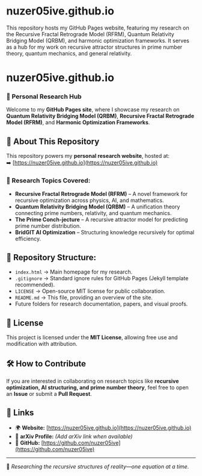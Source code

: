 # nuzer05ive.github.io
This repository hosts my GitHub Pages website, featuring my research on the Recursive Fractal Retrograde Model (RFRM), Quantum Relativity Bridging Model (QRBM), and harmonic optimization frameworks. It serves as a hub for my work on recursive attractor structures in prime number theory, quantum mechanics, and general relativity.
# nuzer05ive.github.io

### 🚀 Personal Research Hub

Welcome to my **GitHub Pages site**, where I showcase my research on **Quantum Relativity Bridging Model (QRBM)**, **Recursive Fractal Retrograde Model (RFRM)**, and **Harmonic Optimization Frameworks**.

## 🔹 About This Repository
This repository powers my **personal research website**, hosted at:  
➡️ [https://nuzer05ive.github.io](https://nuzer05ive.github.io)

### 🌌 Research Topics Covered:
- **Recursive Fractal Retrograde Model (RFRM)** – A novel framework for recursive optimization across physics, AI, and mathematics.
- **Quantum Relativity Bridging Model (QRBM)** – A unification theory connecting prime numbers, relativity, and quantum mechanics.
- **The Prime Conch-jecture** – A recursive attractor model for predicting prime number distribution.
- **BridGIT AI Optimization** – Structuring knowledge recursively for optimal efficiency.

## 📂 Repository Structure:
- `index.html` → Main homepage for my research.
- `.gitignore` → Standard ignore rules for GitHub Pages (Jekyll template recommended).
- `LICENSE` → Open-source MIT license for public collaboration.
- `README.md` → This file, providing an overview of the site.
- Future folders for research documentation, papers, and visual proofs.

## 📜 License
This project is licensed under the **MIT License**, allowing free use and modification with attribution.

## 🛠️ How to Contribute
If you are interested in collaborating on research topics like **recursive optimization, AI structuring, and prime number theory**, feel free to open an **Issue** or submit a **Pull Request**.

## 🔗 Links
- 🌍 **Website:** [https://nuzer05ive.github.io](https://nuzer05ive.github.io)
- 📄 **arXiv Profile:** *(Add arXiv link when available)*
- 🧠 **GitHub:** [https://github.com/nuzer05ive](https://github.com/nuzer05ive)

---

🚀 *Researching the recursive structures of reality—one equation at a time.*
